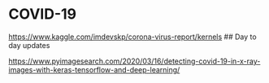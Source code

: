 # COVID-19

https://www.kaggle.com/imdevskp/corona-virus-report/kernels ## Day to day updates

https://www.pyimagesearch.com/2020/03/16/detecting-covid-19-in-x-ray-images-with-keras-tensorflow-and-deep-learning/
